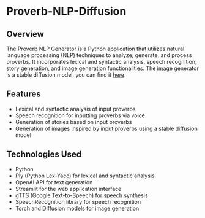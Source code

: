 # Proverb-NLP-Diffusion
## Overview
The Proverb NLP Generator is a Python application that utilizes natural language processing (NLP) techniques to analyze, generate, and process proverbs. It incorporates lexical and syntactic analysis, speech recognition, story generation, and image generation functionalities.
The image generator is a stable diffusion model, you can find it [here](https://github.com/runwayml/stable-diffusion).

## Features
* Lexical and syntactic analysis of input proverbs
* Speech recognition for inputting proverbs via voice
* Generation of stories based on input proverbs
* Generation of images inspired by input proverbs using a stable diffusion model

## Technologies Used
* Python
* Ply (Python Lex-Yacc) for lexical and syntactic analysis
* OpenAI API for text generation
* Streamlit for the web application interface
* gTTS (Google Text-to-Speech) for speech synthesis
* SpeechRecognition library for speech recognition
* Torch and Diffusion models for image generation
